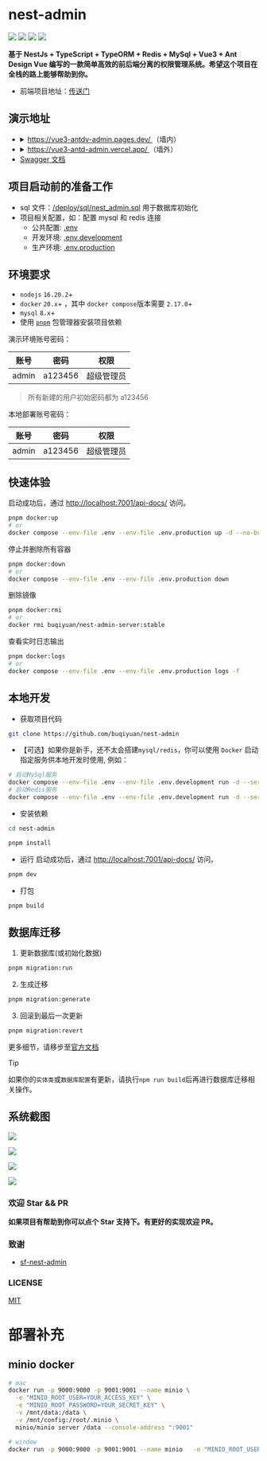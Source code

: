 # nest-admin

![](https://img.shields.io/github/commit-activity/m/buqiyuan/nest-admin) ![](https://img.shields.io/github/license/buqiyuan/nest-admin) ![](https://img.shields.io/github/repo-size/buqiyuan/nest-admin) ![](https://img.shields.io/github/languages/top/buqiyuan/nest-admin)

**基于 NestJs + TypeScript + TypeORM + Redis + MySql + Vue3 + Ant Design Vue 编写的一款简单高效的前后端分离的权限管理系统。希望这个项目在全栈的路上能够帮助到你。**

- 前端项目地址：[传送门](https://github.com/buqiyuan/vue3-antdv-admin)

## 演示地址

<ul>
  <li>
    <details>
      <summary>
        <a href="https://vue3-antdv-admin.pages.dev/" target="_blank">
        https://vue3-antdv-admin.pages.dev/
        </a>（墙内）
      </summary>
      只读，可以完整地预览项目的初始效果
    </details>
  </li>
  <li>
    <details>
      <summary>
        <a href="https://vue3-antd-admin.vercel.app/" target="_blank">
        https://vue3-antd-admin.vercel.app/
        </a>（墙外）
      </summary>
      <ul>
        <li>
        可随意 CRUD，所以你看到的数据可能已经被其他人修改过，而非项目得初始效果，并且数据库的数据会在每天凌晨 4.30 分重置一次。
        </li>
        <li>由于是白嫖的国外服务器资源，所以不保熟， 并可能还需要翻墙浏览。</li>
      </ul>
    </details>
  </li>
  <li>
   <a href="https://nest-api.buqiyuan.site/api-docs/" target="_blank">
      Swagger 文档
   </a>
  </li>
</ul>

## 项目启动前的准备工作

- sql 文件：[/deploy/sql/nest_admin.sql](https://github.com/buqiyuan/nest-admin/tree/main/deploy/sql/nest_admin.sql) 用于数据库初始化
- 项目相关配置，如：配置 mysql 和 redis 连接
  - 公共配置: [.env](https://github.com/buqiyuan/nest-admin/blob/main/.env)
  - 开发环境: [.env.development](https://github.com/buqiyuan/nest-admin/blob/main/.env.development)
  - 生产环境: [.env.production](https://github.com/buqiyuan/nest-admin/blob/main/.env.production)

## 环境要求

- `nodejs` `16.20.2`+
- `docker` `20.x`+ ，其中 `docker compose`版本需要 `2.17.0`+
- `mysql` `8.x`+
- 使用 [`pnpm`](https://pnpm.io/zh/) 包管理器安装项目依赖

演示环境账号密码：

|   账号    |  密码  |    权限    |
| :-------: | :----: | :--------: |
| admin | a123456 | 超级管理员 |

> 所有新建的用户初始密码都为 a123456

本地部署账号密码：

|   账号    |  密码  |    权限    |
| :-------: | :----: | :--------: |
| admin | a123456 | 超级管理员 |

## 快速体验

启动成功后，通过 <http://localhost:7001/api-docs/> 访问。

```bash
pnpm docker:up
# or
docker compose --env-file .env --env-file .env.production up -d --no-build
```

停止并删除所有容器

```bash
pnpm docker:down
# or
docker compose --env-file .env --env-file .env.production down
```

删除镜像

```bash
pnpm docker:rmi
# or
docker rmi buqiyuan/nest-admin-server:stable
```

查看实时日志输出

```bash
pnpm docker:logs
# or
docker compose --env-file .env --env-file .env.production logs -f

```

## 本地开发

- 获取项目代码

```bash
git clone https://github.com/buqiyuan/nest-admin
```

- 【可选】如果你是新手，还不太会搭建`mysql/redis`，你可以使用 `Docker` 启动指定服务供本地开发时使用, 例如：

```bash
# 启动MySql服务
docker compose --env-file .env --env-file .env.development run -d --service-ports mysql
# 启动Redis服务
docker compose --env-file .env --env-file .env.development run -d --service-ports redis
```

- 安装依赖

```bash
cd nest-admin

pnpm install

```

- 运行
  启动成功后，通过 <http://localhost:7001/api-docs/> 访问。

```bash
pnpm dev
```

- 打包

```bash
pnpm build
```

## 数据库迁移

1. 更新数据库(或初始化数据)

```bash
pnpm migration:run
```

2. 生成迁移

```bash
pnpm migration:generate
```

3. 回滚到最后一次更新

```bash
pnpm migration:revert
```

更多细节，请移步至[官方文档](https://typeorm.io/migrations)

> [!TIP]
> 如果你的`实体类`或`数据库配置`有更新，请执行`npm run build`后再进行数据库迁移相关操作。

## 系统截图

![](https://s1.ax1x.com/2021/12/11/oTi1nf.png)

![](https://s1.ax1x.com/2021/12/11/oTithj.png)

![](https://s1.ax1x.com/2021/12/11/oTirHU.png)

![](https://s1.ax1x.com/2021/12/11/oTia3n.png)

### 欢迎 Star && PR

**如果项目有帮助到你可以点个 Star 支持下。有更好的实现欢迎 PR。**

### 致谢

- [sf-nest-admin](https://github.com/hackycy/sf-nest-admin)

### LICENSE

[MIT](LICENSE)

# 部署补充
## minio docker
``` sh
# mac
docker run -p 9000:9000 -p 9001:9001 --name minio \
  -e "MINIO_ROOT_USER=YOUR_ACCESS_KEY" \
  -e "MINIO_ROOT_PASSWORD=YOUR_SECRET_KEY" \
  -v /mnt/data:/data \
  -v /mnt/config:/root/.minio \
  minio/minio server /data --console-address ":9001"

# window
docker run -p 9000:9000 -p 9001:9001 --name minio   -e "MINIO_ROOT_USER=YOUR_ACCESS_KEY"   -e "MINIO_ROOT_PASSWORD=YOUR_SECRET_KEY"   -v C:\minio-data:/data  -v C:\minio-config:/root/.minio  minio/minio server /data --console-address ":9001"
```
